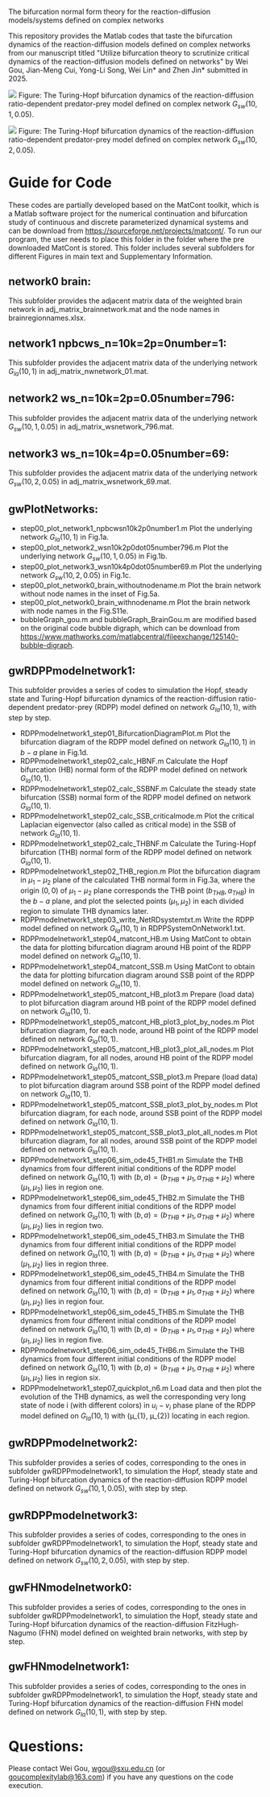 The bifurcation normal form theory for the reaction-diffusion models/systems defined on complex networks

This repository provides the Matlab codes that taste the bifurcation dynamics of the reaction-diffusion models defined on complex networks from our manuscript titled "Utilize bifurcation theory to scrutinize critical dynamics of the reaction-diffusion models defined on networks" by Wei Gou, Jian-Meng Cui, Yong-Li Song, Wei Lin* and Zhen Jin* submitted in 2025.

![](https://github.com/GouComplexityLab/NetBifurcation/blob/main/Fig3.png)
Figure: The Turing-Hopf bifurcation dynamics of the reaction-diffusion ratio-dependent predator-prey model defined on complex network $G_{sw}(10,1,0.05)$.

![](https://github.com/GouComplexityLab/NetBifurcation/blob/main/Fig4.png)
Figure: The Turing-Hopf bifurcation dynamics of the reaction-diffusion ratio-dependent predator-prey model defined on complex network $G_{sw}(10,2,0.05)$.

# Guide for Code
These codes are partially developed based on the MatCont toolkit, which is a Matlab software project for the numerical continuation and bifurcation study of continuous and discrete parameterized dynamical systems and can be download from https://sourceforge.net/projects/matcont/.
To run our program, the user needs to place this folder in the folder where the pre downloaded MatCont is stored.
This folder includes several subfolders for different Figures in main text and Supplementary Information.

## network0 brain:
This subfolder provides the adjacent matrix data of the weighted brain network in adj_matrix_brainnetwork.mat and the node names in brainregionnames.xlsx.

## network1 npbcws_n=10k=2p=0number=1:
This subfolder provides the adjacent matrix data of the underlying network $G_{la}(10,1)$ in adj_matrix_nwnetwork_01.mat.

## network2 ws_n=10k=2p=0.05number=796:
This subfolder provides the adjacent matrix data of the underlying network $G_{sw}(10,1,0.05)$ in adj_matrix_wsnetwork_796.mat.

## network3 ws_n=10k=4p=0.05number=69:
This subfolder provides the adjacent matrix data of the underlying network $G_{sw}(10,2,0.05)$ in adj_matrix_wsnetwork_69.mat.


## gwPlotNetworks:
* step00_plot_network1_npbcwsn10k2p0number1.m Plot the underlying network $G_{la}(10,1)$ in Fig.1a.
* step00_plot_network2_wsn10k2p0dot05number796.m Plot the underlying network $G_{sw}(10,1,0.05)$ in Fig.1b.
* step00_plot_network3_wsn10k4p0dot05number69.m Plot the underlying network $G_{sw}(10,2,0.05)$ in Fig.1c.
* step00_plot_network0_brain_withoutnodename.m Plot the brain network without node names in the inset of Fig.5a.
* step00_plot_network0_brain_withnodename.m Plot the brain network with node names in the Fig.S11e.
* bubbleGraph_gou.m and bubbleGraph_BrainGou.m are modified based on the original code bubble digraph, which can be download from https://www.mathworks.com/matlabcentral/fileexchange/125140-bubble-digraph.
 
## gwRDPPmodelnetwork1:
This subfolder provides a series of codes to simulation the Hopf, steady state and Turing-Hopf bifurcation dynamics of the reaction-diffusion ratio-dependent predator-prey (RDPP) model defined on network $G_{la}(10,1)$, with step by step.
* RDPPmodelnetwork1_step01_BifurcationDiagramPlot.m Plot the bifurcation diagram of the RDPP model defined on network $G_{la}(10,1)$ in $b − a$ plane in Fig.1d.
* RDPPmodelnetwork1_step02_calc_HBNF.m Calculate the Hopf bifurcation (HB) normal form of the RDPP model defined on network $G_{la}(10,1)$.
* RDPPmodelnetwork1_step02_calc_SSBNF.m Calculate the steady state bifurcation (SSB) normal form of the RDPP model defined on network $G_{la}(10,1)$.
* RDPPmodelnetwork1_step02_calc_SSB_criticalmode.m Plot the critical Laplacian eigenvector (also called as critical mode) in the SSB of network $G_{la}(10,1)$.
* RDPPmodelnetwork1_step02_calc_THBNF.m Calculate the Turing-Hopf bifurcation (THB) normal form of the RDPP model defined on network $G_{la}(10,1)$.
* RDPPmodelnetwork1_step02_THB_region.m Plot the bifurcation diagram in $µ_{1} − µ_{2}$ plane of the calculated THB normal form in Fig.3a, where the origin $(0,0)$ of $µ_{1} − µ_{2}$ plane corresponds the THB point $(b_{THB},a_{THB})$ in the $b − a$ plane, and plot the selected points $(µ_{1},µ_{2})$ in each divided region to simulate THB dynamics later.
* RDPPmodelnetwork1_step03_write_NetRDsystemtxt.m Write the RDPP model defined on network $G_{la}(10,1)$ in RDPPSystemOnNetwork1.txt.
* RDPPmodelnetwork1_step04_matcont_HB.m Using MatCont to obtain the data for plotting bifurcation diagram around HB point of the RDPP model defined on network $G_{la}(10,1)$.
* RDPPmodelnetwork1_step04_matcont_SSB.m Using MatCont to obtain the data for plotting bifurcation diagram around SSB point of the RDPP model defined on network $G_{la}(10,1)$.
* RDPPmodelnetwork1_step05_matcont_HB_plot3.m Prepare (load data) to plot bifurcation diagram around HB point of the RDPP model defined on network $G_{la}(10,1)$.
* RDPPmodelnetwork1_step05_matcont_HB_plot3_plot_by_nodes.m Plot bifurcation diagram, for each node, around HB point of the RDPP model defined on network $G_{la}(10,1)$.
* RDPPmodelnetwork1_step05_matcont_HB_plot3_plot_all_nodes.m Plot bifurcation diagram, for all nodes, around HB point of the RDPP model defined on network $G_{la}(10,1)$.
* RDPPmodelnetwork1_step05_matcont_SSB_plot3.m Prepare (load data) to plot bifurcation diagram around SSB point of the RDPP model defined on network $G_{la}(10,1)$.
* RDPPmodelnetwork1_step05_matcont_SSB_plot3_plot_by_nodes.m Plot bifurcation diagram, for each node, around SSB point of the RDPP model defined on network $G_{la}(10,1)$.
* RDPPmodelnetwork1_step05_matcont_SSB_plot3_plot_all_nodes.m Plot bifurcation diagram, for all nodes, around SSB point of the RDPP model defined on network $G_{la}(10,1)$.
* RDPPmodelnetwork1_step06_sim_ode45_THB1.m Simulate the THB dynamics from four different initial conditions of the RDPP model defined on network $G_{la}(10,1)$ with $(b,a)=(b_{THB}+µ_{1},a_{THB}+µ_{2})$ where $(µ_{1},µ_{2})$ lies in region one.
* RDPPmodelnetwork1_step06_sim_ode45_THB2.m Simulate the THB dynamics from four different initial conditions of the RDPP model defined on network $G_{la}(10,1)$ with $(b,a)=(b_{THB}+µ_{1},a_{THB}+µ_{2})$ where $(µ_{1},µ_{2})$ lies in region two.
* RDPPmodelnetwork1_step06_sim_ode45_THB3.m Simulate the THB dynamics from four different initial conditions of the RDPP model defined on network $G_{la}(10,1)$ with $(b,a)=(b_{THB}+µ_{1},a_{THB}+µ_{2})$ where $(µ_{1},µ_{2})$ lies in region three.
* RDPPmodelnetwork1_step06_sim_ode45_THB4.m Simulate the THB dynamics from four different initial conditions of the RDPP model defined on network $G_{la}(10,1)$ with $(b,a)=(b_{THB}+µ_{1},a_{THB}+µ_{2})$ where $(µ_{1},µ_{2})$ lies in region four.
* RDPPmodelnetwork1_step06_sim_ode45_THB5.m Simulate the THB dynamics from four different initial conditions of the RDPP model defined on network $G_{la}(10,1)$ with $(b,a)=(b_{THB}+µ_{1},a_{THB}+µ_{2})$ where $(µ_{1},µ_{2})$ lies in region five.
* RDPPmodelnetwork1_step06_sim_ode45_THB6.m Simulate the THB dynamics from four different initial conditions of the RDPP model defined on network $G_{la}(10,1)$ with $(b,a)=(b_{THB}+µ_{1},a_{THB}+µ_{2})$ where $(µ_{1},µ_{2})$ lies in region six.
* RDPPmodelnetwork1_step07_quickplot_n6.m Load data and then plot the evolution of the THB dynamics, as well the corresponding very long state of node i (with different colors) in $u_{i }− v_{i}$ phase plane of the RDPP model defined on $G_{la}(10,1)$ with 
(µ_{1}, µ_{2}) locating in each region.

## gwRDPPmodelnetwork2:
This subfolder provides a series of codes, corresponding to the ones in subfolder gwRDPPmodelnetwork1, to simulation the Hopf, steady state and Turing-Hopf bifurcation dynamics of the reaction-diffusion RDPP model defined on network $G_{sw}(10,1,0.05)$, with step by step. 

## gwRDPPmodelnetwork3:
This subfolder provides a series of codes, corresponding to the ones in subfolder gwRDPPmodelnetwork1, to simulation the Hopf, steady state and Turing-Hopf bifurcation dynamics of the reaction-diffusion RDPP model defined on network $G_{sw}(10,2,0.05)$, with step by step. 


## gwFHNmodelnetwork0:
This subfolder provides a series of codes, corresponding to the ones in subfolder gwRDPPmodelnetwork1, to simulation the Hopf, steady state and Turing-Hopf bifurcation dynamics of the reaction-diffusion FitzHugh-Nagumo (FHN) model defined on weighted brain networks, with step by step. 

## gwFHNmodelnetwork1:
This subfolder provides a series of codes, corresponding to the ones in subfolder gwRDPPmodelnetwork1, to simulation the Hopf, steady state and Turing-Hopf bifurcation dynamics of the reaction-diffusion FHN model defined on network $G_{la}(10,1)$, with step by step. 

# Questions:
Please contact Wei Gou, wgou@sxu.edu.cn (or goucomplexitylab@163.com) if you have any questions on the code execution.
